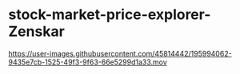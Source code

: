 # stock-market-price-explorer-Zenskar

https://user-images.githubusercontent.com/45814442/195994062-9435e7cb-1525-49f3-9f63-66e5299d1a33.mov

